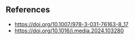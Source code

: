 ## References

+ https://doi.org/10.1007/978-3-031-76163-8_17
+ https://doi.org/10.1016/j.media.2024.103280
